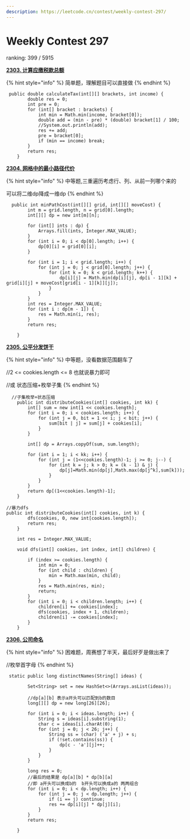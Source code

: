 ```yaml
---
description: https://leetcode.cn/contest/weekly-contest-297/
---
```


# Weekly Contest 297

ranking: 399 / 5915



[**2303. 计算应缴税款总额**](https://leetcode.cn/problems/calculate-amount-paid-in-taxes/)

{% hint style="info" %}
简单题，理解题目可以直接做
{% endhint %}

```
 public double calculateTax(int[][] brackets, int income) {
        double res = 0;
        int pre = 0;
        for (int[] bracket : brackets) {
            int min = Math.min(income, bracket[0]);
            double add = (min - pre) * (double) bracket[1] / 100;
            //System.out.println(add);
            res += add;
            pre = bracket[0];
            if (min == income) break;
        }
        return res;
    }
```



[**2304. 网格中的最小路径代价**](https://leetcode.cn/problems/minimum-path-cost-in-a-grid/)

{% hint style="info" %}
中等题,三重遍历考虑行、列、从前一列哪个来的

可以将二维dp降成一维dp
{% endhint %}

```
  public int minPathCost(int[][] grid, int[][] moveCost) {
        int m = grid.length, n = grid[0].length;
        int[][] dp = new int[m][n];

        for (int[] ints : dp) {
            Arrays.fill(ints, Integer.MAX_VALUE);
        }
        for (int i = 0; i < dp[0].length; i++) {
            dp[0][i] = grid[0][i];
        }

        for (int i = 1; i < grid.length; i++) {
            for (int j = 0; j < grid[0].length; j++) {
                for (int k = 0; k < grid.length; k++) {
                    dp[i][j] = Math.min(dp[i][j], dp[i - 1][k] + grid[i][j] + moveCost[grid[i - 1][k]][j]);
                }
            }
        }
        int res = Integer.MAX_VALUE;
        for (int i : dp[m - 1]) {
            res = Math.min(i, res);
        }
        return res;

    }
```



[**2305. 公平分发饼干**](https://leetcode.cn/problems/fair-distribution-of-cookies/)

{% hint style="info" %}
中等题，没看数据范围翻车了&#x20;

//2 <= cookies.length <= 8 也就说暴力即可&#x20;

//或 状态压缩+枚举子集
{% endhint %}

```
  //子集枚举+状态压缩
    public int distributeCookies(int[] cookies, int kk) {
        int[] sum = new int[1 << cookies.length];
        for (int i = 0; i < cookies.length; i++) {
            for (int j = 0, bit = 1 << i; j < bit; j++) {
                sum[bit | j] = sum[j] + cookies[i];
            }
        }

        int[] dp = Arrays.copyOf(sum, sum.length);

        for (int i = 1; i < kk; i++) {
            for (int j = (1<<cookies.length)-1; j >= 0; j--) {
                for (int k = j; k > 0; k = (k - 1) & j) {
                    dp[j]=Math.min(dp[j],Math.max(dp[j^k],sum[k]));
                }
            }
        }
        return dp[(1<<cookies.length)-1];
    }
```

```
//暴力dfs
public int distributeCookies(int[] cookies, int k) {
        dfs(cookies, 0, new int[cookies.length]);
        return res;
    }

    int res = Integer.MAX_VALUE;

    void dfs(int[] cookies, int index, int[] children) {

        if (index >= cookies.length) {
            int min = 0;
            for (int child : children) {
                min = Math.max(min, child);
            }
            res = Math.min(res, min);
            return;
        }
        for (int i = 0; i < children.length; i++) {
            children[i] += cookies[index];
            dfs(cookies, index + 1, children);
            children[i] -= cookies[index];
        }
    }
```



[**2306. 公司命名**](https://leetcode.cn/problems/naming-a-company/)

{% hint style="info" %}
困难题，周赛想了半天，最后好歹是做出来了

&#x20;//枚举首字母
{% endhint %}

```
 static public long distinctNames(String[] ideas) {

        Set<String> set = new HashSet<>(Arrays.asList(ideas));

        //dp[a][b] 表示a开头可以匹配到b的数目
        long[][] dp = new long[26][26];

        for (int i = 0; i < ideas.length; i++) {
            String s = ideas[i].substring(1);
            char c = ideas[i].charAt(0);
            for (int j = 0; j < 26; j++) {
                String ss = (char) ('a' + j) + s;
                if (!set.contains(ss)) {
                    dp[c - 'a'][j]++;
                }
            }
        }

        long res = 0;
        //最后的结果是 dp[a][b] * dp[b][a]
        //即 a开头可以换成b的  b开头可以换成a的 两两组合
        for (int i = 0; i < dp.length; i++) {
            for (int j = 0; j < dp.length; j++) {
                if (i == j) continue;
                res += dp[i][j] * dp[j][i];
            }
        }
        return res;

    }
```
